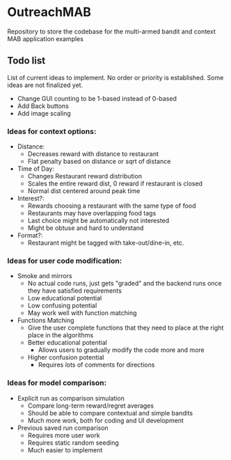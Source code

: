 # OutreachMAB

Repository to store the codebase for the multi-armed bandit and context MAB application examples

## Todo list

List of current ideas to implement. No order or priority is established.
Some ideas are not finalized yet.

- Change GUI counting to be 1-based instead of 0-based
- Add Back buttons
- Add image scaling

### Ideas for context options:

- Distance:
   - Decreases reward with distance to restaurant
   - Flat penalty based on distance or sqrt of distance
- Time of Day:
   - Changes Restaurant reward distribution
   - Scales the entire reward dist, 0 reward if restaurant is closed
   - Normal dist centered around peak time
- Interest?:
   - Rewards choosing a restaurant with the same type of food
   - Restaurants may have overlapping food tags
   - Last choice might be automatically not interested
   - Might be obtuse and hard to understand
 - Format?:
   - Restaurant might be tagged with take-out/dine-in, etc.

### Ideas for user code modification:
 - Smoke and mirrors
   - No actual code runs, just gets "graded" and the backend runs once they have satisfied requirements
   - Low educational potential
   - Low confusing potential
   - May work well with function matching
 - Functions Matching
   - Give the user complete functions that they need to place at the right place in the algorithms
   - Better educational potential
     - Allows users to gradually modify the code more and more
   - Higher confusion potential
     - Requires lots of comments for directions

### Ideas for model comparison:
 - Explicit run as comparison simulation
   - Compare long-term reward/regret averages
   - Should be able to compare contextual and simple bandits
   - Much more work, both for coding and UI development
 - Previous saved run comparison
   - Requires more user work
   - Requires static random seeding
   - Much easier to implement

